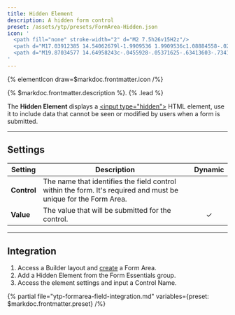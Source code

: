 ```yaml
---
title: Hidden Element
description: A hidden form control
preset: /assets/ytp/presets/FormArea-Hidden.json
icon: '
  <path fill="none" stroke-width="2" d="M2 7.5h26v15H2z"/>
  <path d="M17.03912385 14.54062679l-1.9909536 1.9909536c1.08884558-.0254873 1.9654663-.90220956 1.9909536-1.9909536z"/>
  <path d="M19.87034577 14.64958243c-.0455928-.05371625-.63413603-.7341559-1.56396528-1.37631383l-.6295666.6295666c.60824257.40150103 1.07219253.84026833 1.32117597 1.09727366-.54609826.56396982-2.12356876 2.0032403-3.997951 2.0032403-.13545836 0-.26919049-.00832652-.40129793-.02254254l-.75537838.75527683c.36951498.09240413.7563938.1473389 1.15667631.1473389 2.68337532 0 4.78247222-2.42961936 4.87040845-2.53309168.17272465-.20288291.17272465-.4975607-.00010154-.70074824zM19.2049345 11.61466524c0-.02701044-.01056048-.05280236-.0297521-.0717909l-.71801056-.717909c-.03970331-.03970332-.10377695-.03970332-.1435818 0l-1.6072226 1.6072226c-.5282267-.1922209-1.10224927-.31559565-1.70632858-.31559565-2.68347686 0-4.78247221 2.42951782-4.87051 2.53309168-.17272463.203086-.17272463.49776379.00010155.70095133.05249773.06153506.82077207.94983322 2.0011079 1.65708022l-1.30584298 1.30584298c-.01909008.01909008-.0297521.04478046-.0297521.0717909 0 .02711198.01066202.0529039.0297521.0717909l.71801056.717909c.01980088.01969935.04579589.0297521.0717909.0297521.025995 0 .05199001-.01005275.0717909-.0297521l7.48879625-7.48879624c.01898854-.01878546.02965055-.04457738.02965055-.07158782zm-8.20284663 3.38544362c.36870263-.38088779 1.20815861-1.16053494 2.29152088-1.6268204-.21131099.32148514-.33519344.7056223-.33519344 1.1191054 0 .4736981.16257034.90830214.4335886 1.25425914l-.62184933.62174779c-.82777853-.45897436-1.46130531-1.05147777-1.76806671-1.36829193z"/>
'
---
```


{% elementIcon draw=$markdoc.frontmatter.icon /%}

{% $markdoc.frontmatter.description %}. {% .lead %}

The **Hidden Element** displays a [\<input type="hidden"\>](https://developer.mozilla.org/en-US/docs/Web/HTML/Element/input/hidden) HTML element, use it to include data that cannot be seen or modified by users when a form is submitted.

---

## Settings

| Setting | Description | Dynamic |
| ------- | ----------- | :-----: |
| **Control** | The name that identifies the field control within the form. It's required and must be unique for the Form Area. |
| **Value** | The value that will be submitted for the control. | &#x2713; |

---

## Integration

1. Access a Builder layout and [create](../../setup#creating-a-form) a Form Area.
1. Add a Hidden Element from the Form Essentials group.
1. Access the element settings and input a Control Name.

{% partial file="ytp-formarea-field-integration.md" variables={preset: $markdoc.frontmatter.preset} /%}
